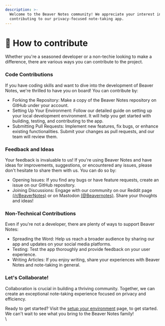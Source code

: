 ```yaml
---
description: >-
  Welcome to the Beaver Notes community! We appreciate your interest in
  contributing to our privacy-focused note-taking app.
---
```


# 💬 How to contribute

Whether you're a seasoned developer or a non-techie looking to make a difference, there are various ways you can contribute to the project.

### Code Contributions

If you have coding skills and want to dive into the development of Beaver Notes, we're thrilled to have you on board! You can contribute by:

* Forking the Repository: Make a copy of the Beaver Notes repository on GitHub under your account.
* Setting Up Your Environment: Follow our detailed guide on setting up your local development environment. It will help you get started with building, testing, and contributing to the app.
* Submitting Pull Requests: Implement new features, fix bugs, or enhance existing functionalities. Submit your changes as pull requests, and our team will review them.

### Feedback and Ideas

Your feedback is invaluable to us! If you're using Beaver Notes and have ideas for improvements, suggestions, or encountered any issues, please don't hesitate to share them with us. You can do so by:

* Opening Issues: If you find any bugs or have feature requests, create an issue on our GitHub repository.
* Joining Discussions: Engage with our community on our Reddit page [(/r/BeaverNotes)](https://www.reddit.com/r/BeaverNotes/) or on Mastodon  [(@Beavernotes)](https://mastodon.social/@Beavernotes). Share your thoughts and ideas!

### Non-Technical Contributions&#x20;

Even if you're not a developer, there are plenty of ways to support Beaver Notes:

* Spreading the Word: Help us reach a broader audience by sharing our app and updates on your social media platforms.
* Testing: Test the app thoroughly and provide feedback on your user experience.
* Writing Articles: If you enjoy writing, share your experiences with Beaver Notes and note-taking in general.

### Let's Collaborate!

Collaboration is crucial in building a thriving community. Together, we can create an exceptional note-taking experience focused on privacy and efficiency.

Ready to get started? Visit the [setup your environment](https://beavernotes.com/resources/docs/setup-your-environment) page, to get started. We can't wait to see what you bring to the Beaver Notes family!\
\
